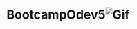 # BootcampOdev5![Gif](https://github.com/Skywalkerkan/BootcampOdev5/assets/117943189/dbcad2b9-4ce2-4d81-8089-ba55ea3fa71b)
